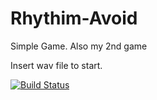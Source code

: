 # Rhythim-Avoid
Simple Game. Also my 2nd game

Insert wav file to start.

[![Build Status](https://travis-ci.org/Yukinyaa/Rhythim-Avoid.svg?branch=master)](https://travis-ci.org/Yukinyaa/Rhythim-Avoid)
